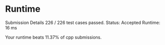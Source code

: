 # Runtime
Submission Details
226 / 226 test cases passed.
Status: Accepted
Runtime: 16 ms

Your runtime beats 11.37% of cpp submissions.
